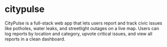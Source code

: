 # citypulse
CityPulse is a full-stack web app that lets users report and track civic issues like potholes, water leaks, and streetlight outages on a live map. Users can log reports by location and category, upvote critical issues, and view all reports in a clean dashboard.
